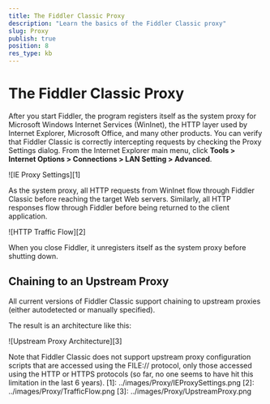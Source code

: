 ```yaml
---
title: The Fiddler Classic Proxy
description: "Learn the basics of the Fiddler Classic proxy"
slug: Proxy
publish: true
position: 8
res_type: kb
---
```


The Fiddler Classic Proxy
=================

After you start Fiddler, the program registers itself as the system proxy for Microsoft Windows Internet Services (WinInet), the HTTP layer used by Internet Explorer, Microsoft Office, and many other products. You can verify that Fiddler Classic is correctly intercepting requests by checking the Proxy Settings dialog. From the Internet Explorer main menu, click **Tools > Internet Options > Connections > LAN Setting > Advanced**.

![IE Proxy Settings][1]

As the system proxy, all HTTP requests from WinInet flow through Fiddler Classic before reaching the target Web servers. Similarly, all HTTP responses flow through Fiddler before being returned to the client application.

![HTTP Traffic Flow][2]

When you close Fiddler, it unregisters itself as the system proxy before shutting down.

Chaining to an Upstream Proxy
-----------------------------

All current versions of Fiddler Classic support chaining to upstream proxies (either autodetected or manually specified).

The result is an architecture like this: 

 ![Upstream Proxy Architecture][3]

Note that Fiddler Classic does not support upstream proxy configuration scripts that are accessed using the FILE:// protocol, only those accessed using the HTTP or HTTPS protocols (so far, no one seems to have hit this limitation in the last 6 years).
[1]: ../images/Proxy/IEProxySettings.png
[2]: ../images/Proxy/TrafficFlow.png
[3]: ../images/Proxy/UpstreamProxy.png
